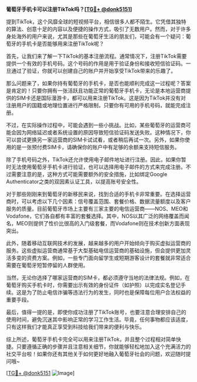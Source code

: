 **葡萄牙手机卡可以注册TikTok吗？[[TG💪+ @donk5151](https://t.me/s/donk5151)]**

提到TikTok，这个风靡全球的短视频平台，相信很多人都不陌生。它凭借其独特的算法、创意十足的内容以及便捷的操作方式，吸引了无数用户。然而，对于许多身处海外的用户来说，尤其是那些在葡萄牙生活的朋友们，可能会有一个疑问：葡萄牙的手机卡是否能够用来注册TikTok呢？

首先，让我们来了解一下TikTok的基本注册流程。通常情况下，注册TikTok需要提供一个有效的手机号码。这个号码的作用是用于验证身份和接收短信验证码。一旦通过了验证，你就可以创建自己的账户并开始享受TikTok带来的乐趣了。

那么问题来了，如果你持有葡萄牙的手机卡，是否也能顺利完成这一过程呢？答案是肯定的！只要你拥有一张活跃且功能正常的葡萄牙手机卡，无论是本地运营商提供的SIM卡还是国际漫游卡，都可以用来注册TikTok。这是因为TikTok并没有对注册用户的国籍或地理位置进行严格限制，只要你有可用的手机号码，就能完成注册。

不过，在实际操作过程中，可能会遇到一些小挑战。比如，某些葡萄牙的运营商可能会因为网络延迟或者系统设置的原因导致短信验证码发送失败。这种情况下，你可以尝试更换另一家运营商的SIM卡试试看，或者稍后再试一次。另外，如果你使用的是一张预付费SIM卡，请确保你的账户中有足够的余额来支持短信服务。

除了手机号码之外，TikTok还允许使用电子邮件地址进行注册。因此，如果你暂时无法使用葡萄牙手机卡进行验证，也可以选择用电子邮件的方式来完成注册。不过需要注意的是，这种方式可能需要额外的安全措施，比如绑定Google Authenticator之类的双因素认证工具，以提高账号安全性。

对于那些刚刚来到葡萄牙的新移民来说，找到合适的手机卡非常重要。在选择运营商时，可以考虑以下几个因素：信号覆盖范围、套餐价格、数据流量额度以及客户服务的质量。目前葡萄牙市场上主要有三家主要的电信运营商——NOS、MEO和Vodafone，它们各自都有丰富的套餐选择。其中，NOS以其广泛的网络覆盖而闻名，MEO则提供了性价比很高的入门级套餐，而Vodafone则在技术创新方面表现突出。

此外，随着移动互联网技术的发展，越来越多的用户开始倾向于购买虚拟运营商的服务。这些虚拟运营商通常基于大型基础电信运营商的基础设施，但会提供更加灵活多变的资费方案。例如，一些专门面向留学生或短期游客设计的套餐就非常适合需要在葡萄牙短暂停留的人群使用。

当然，无论你选择了哪家运营商的SIM卡，都必须遵守当地的法律法规。例如，在葡萄牙购买手机卡时，你需要出示有效的身份证件（如护照）以完成实名登记手续。这是为了防止电信诈骗等违法行为的发生，同时也是保障每位用户合法权益的重要手段。

最后，值得一提的是，即使你成功注册了TikTok账号，也要注意合理安排自己的使用时间，避免沉迷其中影响正常的学习工作生活。毕竟，任何事物都应该适度，只有这样我们才能真正享受到科技给我们带来的便利与快乐。

综上所述，葡萄牙手机卡完全可以用来注册TikTok，并且整个过程相对简单快捷。只要遵循正确的步骤并且注意相关细节，你就能够轻松地加入这个充满活力的社交平台啦！如果你还有其他关于如何更好地融入葡萄牙社会的问题，欢迎随时提问哦~

[[TG💪+ @donk5151](https://t.me/s/donk5151) ![Image](https://i.postimg.cc/rwNCRYN7/Snipaste-2025-04-30-17-27-05.png)]